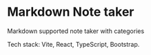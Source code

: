 # Markdown Note taker
Markdown supported note taker with categories

Tech stack: Vite, React, TypeScript, Bootstrap.
